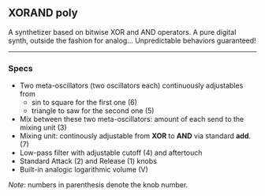 ## XORAND poly

A synthetizer based on bitwise XOR and AND operators. A pure digital synth, outside the fashion for analog… Unpredictable behaviors guaranteed!

***

### Specs
* Two meta-oscillators (two oscillators each) continuously adjustables from
  * sin to square for the first one (6)
  * triangle to saw for the second one (5)
* Mix between these two meta-oscillators: amount of each send to the mixing unit (3)
* Mixing unit: continously adjustable from **XOR** to **AND** via standard **add**. (7)
* Low-pass filter with adjustable cutoff (4) and aftertouch
* Standard Attack (2) and Release (1) knobs
* Built-in analogic logarithmic volume (V)

*Note*: numbers in parenthesis denote the knob number. 



